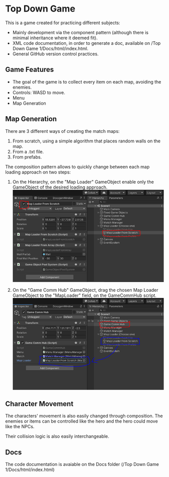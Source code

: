 # Top Down Game

This is a game created for practicing different subjects:
* Mainly development via the component pattern (although there is minimal inheritance where it deemed fit).
* XML code documentation, in order to generate a doc, available on /Top Down Game 1/Docs/html/index.html.
* General GitHub version control practices.

## Game Features
* The goal of the game is to collect every item on each map, avoiding the enemies.
* Controls: WASD to move.
* Menu
* Map Generation

## Map Generation
There are 3 different ways of creating the match maps:
1. From scratch, using a simple algorithm that places random walls on the map.
2. From a .txt file.
3. From prefabs.

The composition pattern allows to quickly change between each map loading approach on two steps:

1. On the Hierarchy, on the "Map Loader" GameObject enable only the GameObject of the desired loading approach.
![Test Image](RepoImages/MapLoadingApproachChange1.PNG)

2. On the "Game Comm Hub" GameObject, drag the chosen Map Loader GameObject to the "MapLoader" field, on the GameCommHub script.
![Test Image](RepoImages/MapLoadingApproachChange2.PNG)

## Character Movement

The characters' movement is also easily changed through composition. The enemies or items can be controlled like the hero and the hero could move like the NPCs.

Their collision logic is also easily interchangeable.

## Docs

The code documentation is avaiable on the Docs folder (/Top Down Game 1/Docs/html/index.html)
